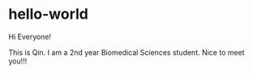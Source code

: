 # hello-world

Hi Everyone!

This is Qin. I am a 2nd year Biomedical Sciences student.
Nice to meet you!!!
